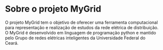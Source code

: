 # Sobre o projeto MyGrid

O projeto MyGrid tem o objetivo de oferecer uma ferramenta computacional para representação e realização de estudos da rede elétrica de distribuição. O MyGrid é desenvolvido em linguagem de programação python e mantido pelo Grupo de redes elétricas inteligentes da Universidade Federal do Ceará.
